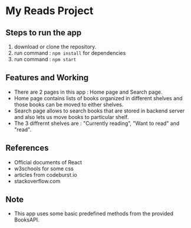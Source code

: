 # My Reads Project 

## Steps to run the app

1. download or clone the repository.
2. run command : `npm install` for dependencies
3. run command : `npm start`

## Features and Working

- There are 2 pages in this app : Home page and Search page.
- Home page contains lists of books organized in different shelves and those books can be moved to either shelves.
- Search page allows to search books that are stored in backend server and also lets us move books to particular shelf.
- The 3 diffrernt shelves are : "Currently reading", "Want to read" and "read".

## References

- Official documents of React
- w3schools for some css
- articles from codeburst.io
- stackoverflow.com

## Note

- This app uses some basic predefined methods from the provided BooksAPI.